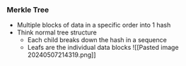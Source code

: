 ### Merkle Tree
* Multiple blocks of data in a specific order into 1 hash
* Think normal tree structure
	* Each child breaks down the hash in a sequence
	* Leafs are the individual data blocks
![[Pasted image 20240507214319.png]]